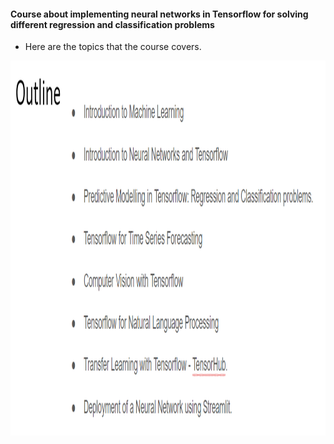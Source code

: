 #### Course about implementing neural networks in Tensorflow for solving different regression and classification problems 

- Here are the topics that the course covers. 

<img src = "img/outline.jpg" alt="" width="700" height="600">